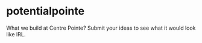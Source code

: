 # potentialpointe
What we build at Centre Pointe? Submit your ideas to see what it would look like IRL.
